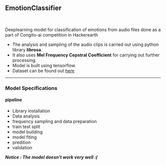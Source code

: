 ## EmotionClassifier
<br>

Deeplearning model for classification of emotions from audio files done as a part of Congito-ai competition in Hackerearth
 * The analysis and sampling of the audio clips is carried out using python library **librosa**.
 * It also uses **Mel Frequency Cepstral Coefficient** for carrying out further processing.
 * Model is built using tensorflow.
 * Dataset can be found out [here](https://drive.google.com/drive/folders/1hubucAPJSWF4cXTrDJyRvg2nl8SGmv54?usp=sharing)
 
 <hr>
 
 ### Model Specifications
 
 #### pipeline
  * Library installation
  * Data analysis
  * frequency sampling and data preparation
  * train test split 
  * model building
  * model fiting
  * predition
  * validation

***Notice : The model doesn't work very well :(***

